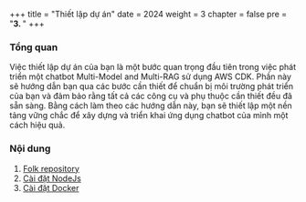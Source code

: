 +++
title = "Thiết lập dự án"
date = 2024
weight = 3
chapter = false
pre = "<b>3. </b>"
+++ 

### Tổng quan
Việc thiết lập dự án của bạn là một bước quan trọng đầu tiên trong việc phát triển một chatbot Multi-Model and Multi-RAG sử dụng AWS CDK. Phần này sẽ hướng dẫn bạn qua các bước cần thiết để chuẩn bị môi trường phát triển của bạn và đảm bảo rằng tất cả các công cụ và phụ thuộc cần thiết đều đã sẵn sàng. Bằng cách làm theo các hướng dẫn này, bạn sẽ thiết lập một nền tảng vững chắc để xây dựng và triển khai ứng dụng chatbot của mình một cách hiệu quả.

### Nội dung
1. [Folk repository](1-FolkRepository)
2. [Cài đặt NodeJs](2-InstallNodeJs)
3. [Cài đặt Docker](3-InstallDocker)
